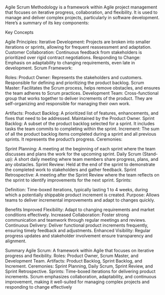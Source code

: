 Agile Scrum Methodology is a framework within Agile project management that focuses on iterative progress, collaboration, and flexibility. It is used to manage and deliver complex projects, particularly in software development. Here’s a summary of its key components:

Key Concepts

Agile Principles:
Iterative Development: Projects are broken into smaller iterations or sprints, allowing for frequent reassessment and adaptation.
Customer Collaboration: Continuous feedback from stakeholders is prioritized over rigid contract negotiations.
Responding to Change: Emphasis on adaptability to changing requirements, even late in development.
Scrum Framework:

Roles:
Product Owner: Represents the stakeholders and customers. Responsible for defining and prioritizing the product backlog.
Scrum Master: Facilitates the Scrum process, helps remove obstacles, and ensures the team adheres to Scrum practices.
Development Team: Cross-functional group that works together to deliver increments of the product. They are self-organizing and responsible for managing their own work.

Artifacts:
Product Backlog: A prioritized list of features, enhancements, and fixes that need to be addressed. Maintained by the Product Owner.
Sprint Backlog: A subset of the product backlog selected for a sprint. It includes tasks the team commits to completing within the sprint.
Increment: The sum of all the product backlog items completed during a sprint and all previous sprints. It represents the product’s progress.
Ceremonies:

Sprint Planning: A meeting at the beginning of each sprint where the team discusses and plans the work for the upcoming sprint.
Daily Scrum (Stand-up): A short daily meeting where team members share progress, plans, and any obstacles.
Sprint Review: Held at the end of the sprint to demonstrate the completed work to stakeholders and gather feedback.
Sprint Retrospective: A meeting after the Sprint Review where the team reflects on the sprint to identify improvements for the next sprint.
Sprints:

Definition: Time-boxed iterations, typically lasting 1 to 4 weeks, during which a potentially shippable product increment is created.
Purpose: Allows teams to deliver incremental improvements and adapt to changes quickly.

Benefits
Improved Flexibility: Adapt to changing requirements and market conditions effectively.
Increased Collaboration: Foster strong communication and teamwork through regular meetings and reviews.
Continuous Delivery: Deliver functional product increments frequently, ensuring timely feedback and adjustments.
Enhanced Visibility: Regular progress updates and stakeholder involvement ensure transparency and alignment.

Summary
Agile Scrum: A framework within Agile that focuses on iterative progress and flexibility.
Roles: Product Owner, Scrum Master, and Development Team.
Artifacts: Product Backlog, Sprint Backlog, and Increment.
Ceremonies: Sprint Planning, Daily Scrum, Sprint Review, and Sprint Retrospective.
Sprints: Time-boxed iterations for delivering product increments.
Scrum emphasizes collaboration, adaptability, and continuous improvement, making it well-suited for managing complex projects and responding to change effectively
